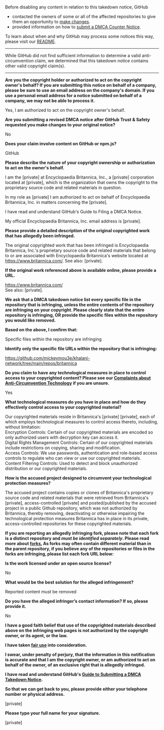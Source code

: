 Before disabling any content in relation to this takedown notice, GitHub
- contacted the owners of some or all of the affected repositories to give them an opportunity to [make changes](https://docs.github.com/en/github/site-policy/dmca-takedown-policy#a-how-does-this-actually-work).
- provided information on how to [submit a DMCA Counter Notice](https://docs.github.com/en/articles/guide-to-submitting-a-dmca-counter-notice).

To learn about when and why GitHub may process some notices this way, please visit our [README](https://github.com/github/dmca/blob/master/README.md#anatomy-of-a-takedown-notice).

---

While GitHub did not find sufficient information to determine a valid anti-circumvention claim, we determined that this takedown notice contains other valid copyright claim(s).

---

**Are you the copyright holder or authorized to act on the copyright owner's behalf? If you are submitting this notice on behalf of a company, please be sure to use an email address on the company's domain. If you use a personal email address for a notice submitted on behalf of a company, we may not be able to process it.**

Yes, I am authorized to act on the copyright owner's behalf.

**Are you submitting a revised DMCA notice after GitHub Trust & Safety requested you make changes to your original notice?**

No

**Does your claim involve content on GitHub or npm.js?**

GitHub

**Please describe the nature of your copyright ownership or authorization to act on the owner's behalf.**

I am the [private] at Encyclopaedia Britannica, Inc., a [private] corporation located at [private], which is the organization that owns the copyright to the proprietary source code and related materials in question.

In my role as [private] I am authorized to act on behalf of Encyclopaedia Britannica, Inc. in matters concerning the [private].

I have read and understand GitHub's Guide to Filing a DMCA Notice.

My official Encyclopaedia Britannica, Inc. email address is [private].

**Please provide a detailed description of the original copyrighted work that has allegedly been infringed.**

The original copyrighted work that has been infringed is Encyclopaedia Britannica, Inc.'s proprietary source code and related materials that belong to or are associated with Encyclopaedia Britannica's website located at https://www.britannica.com/. See also: [private].

**If the original work referenced above is available online, please provide a URL.**

https://www.britannica.com/  
See also: [private].

**We ask that a DMCA takedown notice list every specific file in the repository that is infringing, unless the entire contents of the repository are infringing on your copyright. Please clearly state that the entire repository is infringing, OR provide the specific files within the repository you would like removed.**

**Based on the above, I confirm that:**

Specific files within the repository are infringing

**Identify only the specific file URLs within the repository that is infringing:**

https://github.com/mickeymou3e/khalani-network/tree/main/repos/britannica

**Do you claim to have any technological measures in place to control access to your copyrighted content? Please see our <a href="https://docs.github.com/articles/guide-to-submitting-a-dmca-takedown-notice#complaints-about-anti-circumvention-technology">Complaints about Anti-Circumvention Technology</a> if you are unsure.**

Yes

**What technological measures do you have in place and how do they effectively control access to your copyrighted material?**

Our copyrighted materials reside in Britannica's [private] [private], each of which employs technological measures to control access thereto, including, without limitation:  
Encryption Controls: Certain of our copyrighted materials are encoded so only authorized users with decryption key can access it.  
Digital Rights Management Controls: Certain of our copyrighted materials include restrictions on copying, sharing and modification.  
Access Controls: We use passwords, authentication and role-based access controls to regulate who can view or use our copyrighted materials.  
Content Filtering Controls: Used to detect and block unauthorized distribution or our copyrighted materials.

**How is the accused project designed to circumvent your technological protection measures?**

The accused project contains copies or clones of Britannica's proprietary source code and related materials that were retrieved from Britannica's [private], access-controlled [private] and posted/published by the accused project in a public Github repository, which was not authorized by Britannica, thereby removing, deactivating or otherwise impairing the technological protection measures Britannica has in place in its private, access-controlled repositories for these copyrighted materials.

**If you are reporting an allegedly infringing fork, please note that each fork is a distinct repository and <i>must be identified separately</i>. Please read more about <a href="https://docs.github.com/articles/dmca-takedown-policy#b-what-about-forks-or-whats-a-fork">forks.</a> As forks may often contain different material than in the parent repository, if you believe any of the repositories or files in the forks are infringing, please list each fork URL below:**

**Is the work licensed under an open source license?**

No

**What would be the best solution for the alleged infringement?**

Reported content must be removed

**Do you have the alleged infringer’s contact information? If so, please provide it.**

No

**I have a good faith belief that use of the copyrighted materials described above on the infringing web pages is not authorized by the copyright owner, or its agent, or the law.**

**I have taken <a href="https://www.lumendatabase.org/topics/22">fair use</a> into consideration.**

**I swear, under penalty of perjury, that the information in this notification is accurate and that I am the copyright owner, or am authorized to act on behalf of the owner, of an exclusive right that is allegedly infringed.**

**I have read and understand GitHub's <a href="https://docs.github.com/articles/guide-to-submitting-a-dmca-takedown-notice/">Guide to Submitting a DMCA Takedown Notice</a>.**

**So that we can get back to you, please provide either your telephone number or physical address.**

[private]

**Please type your full name for your signature.**

[private]
